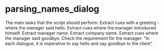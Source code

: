 # parsing_names_dialog
The main tasks that the script should perform: Extract cues with a greeting - where the manager said hello. Extract cues where the manager introduced himself. Extract manager name. Extract company name. Extract cues where the manager said goodbye. Check the requirement for the manager: “In each dialogue, it is imperative to say hello and say goodbye to the client”
